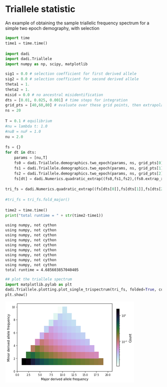 # Triallele statistic

An example of obtaining the sample triallelic frequency spectrum for a simple two epoch demography, with selection


```python
import time
time1 = time.time()

import dadi
import dadi.Triallele
import numpy as np, scipy, matplotlib
```


```python
sig1 = 0.0 # selection coefficient for first derived allele
sig2 = 0.0 # selection coefficient for second derived allele
theta1 = 1.
theta2 = 1.
misid = 0.0 # no ancestral misidentification
dts = [0.01, 0.025, 0.001] # time steps for integration
grid_pts = [40,60,80] # evaluate over these grid points, then extrapolate to $\Delta = 0$
ns = 20

T = 0.1 # equilibrium
#nu = lambda t: 1.0
#nuB = nuF = 1.0
nu = 2.0

fs = {}
for dt in dts:
    params = [nu,T]
    fs0 = dadi.Triallele.demographics.two_epoch(params, ns, grid_pts[0], sig1=sig1, sig2=sig2, theta1=theta1, theta2=theta2, misid=misid, dt=dt, folded = False)
    fs1 = dadi.Triallele.demographics.two_epoch(params, ns, grid_pts[1], sig1=sig1, sig2=sig2, theta1=theta1, theta2=theta2, misid=misid, dt=dt, folded = False)
    fs2 = dadi.Triallele.demographics.two_epoch(params, ns, grid_pts[2], sig1=sig1, sig2=sig2, theta1=theta1, theta2=theta2, misid=misid, dt=dt, folded = False)
    fs[dt] = dadi.Numerics.quadratic_extrap((fs0,fs1,fs2),(fs0.extrap_x,fs1.extrap_x,fs2.extrap_x))

tri_fs = dadi.Numerics.quadratic_extrap((fs[dts[0]],fs[dts[1]],fs[dts[2]]),(dts[0],dts[1],dts[2]))

#tri_fs = tri_fs.fold_major()

time2 = time.time()
print("total runtime = " + str(time2-time1))
```

    using numpy, not cython
    using numpy, not cython
    using numpy, not cython
    using numpy, not cython
    using numpy, not cython
    using numpy, not cython
    using numpy, not cython
    using numpy, not cython
    using numpy, not cython
    total runtime = 4.685603857040405



```python
## plot the triallele spectrum
import matplotlib.pylab as plt
dadi.Triallele.plotting.plot_single_trispectrum(tri_fs, folded=True, colorbar=True)
plt.show()
```


![png](output_3_0.png)

